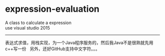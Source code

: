 # expression-evaluation
A class to calculate a expression   
use visual studio 2015  

---
表达式求值，用栈实现，为一个Java程序服务的，然后我Java不是很熟就先用c++写一份  
另外，还好GitHub支持中文字符。。。
